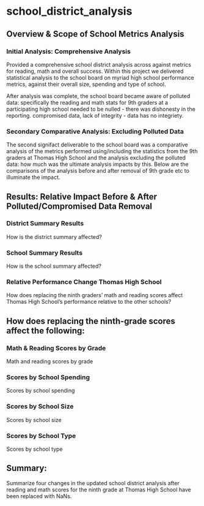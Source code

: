 # school_district_analysis
## Overview & Scope of School Metrics Analysis
### Initial Analysis: Comprehensive Analysis
Provided a comprehensive school district analysis across against metrics for reading, math and overall success. Within this project we delivered statistical analysis to the school board on myriad high school performance metrics, against their overall size, spending and type of school. 

After analysis was complete, the school board became aware of polluted data: specifically the reading and math stats for 9th graders at a participating high school needed to be nulled - there was dishonesty in the reporting. compromised data, lack of integrity - data has no integriety. 

### Secondary Comparative Analysis: Excluding Polluted Data
The second signifact deliverable to the school board was a comparative analysis of the metrics performed using/including the statistics from the 9th graders at Thomas High School and the analysis excluding the polluted data: how much was the ultimate analysis impacts by this. Below are the comparisons of the analysis before and after removal of 9th grade etc to illuminate the impact.

## Results: Relative Impact Before & After Polluted/Compromised Data Removal
### District Summary Results
How is the district summary affected?
### School Summary Results
How is the school summary affected?
### Relative Performance Change Thomas High School
How does replacing the ninth graders’ math and reading scores affect Thomas High School’s performance relative to the other schools?
## How does replacing the ninth-grade scores affect the following:
### Math & Reading Scores by Grade
Math and reading scores by grade
### Scores by School Spending
Scores by school spending
### Scores by School Size
Scores by school size
### Scores by School Type
Scores by school type


## Summary: 
Summarize four changes in the updated school district analysis after reading and math scores for the ninth grade at Thomas High School have been replaced with NaNs.

